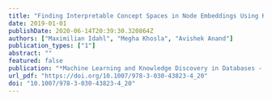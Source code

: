 ```yaml
---
title: "Finding Interpretable Concept Spaces in Node Embeddings Using Knowledge Bases"
date: 2019-01-01
publishDate: 2020-06-14T20:39:30.320864Z
authors: ["Maximilian Idahl", "Megha Khosla", "Avishek Anand"]
publication_types: ["1"]
abstract: ""
featured: false
publication: "*Machine Learning and Knowledge Discovery in Databases - International Workshops of ECML PKDD 2019, Würzburg, Germany, September 16-20, 2019, Proceedings, Part I*"
url_pdf: "https://doi.org/10.1007/978-3-030-43823-4_20"
doi: "10.1007/978-3-030-43823-4_20"
---
```


